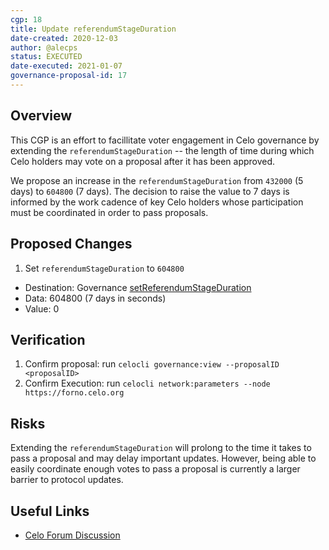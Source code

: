 ```yaml
---
cgp: 18
title: Update referendumStageDuration
date-created: 2020-12-03
author: @alecps
status: EXECUTED
date-executed: 2021-01-07
governance-proposal-id: 17
---
```


## Overview

This CGP is an effort to facillitate voter engagement in Celo governance by extending the `referendumStageDuration` -- the length of time during which Celo holders may vote on a proposal after it has been approved.

We propose an increase in the `referendumStageDuration` from `432000` (5 days) to `604800` (7 days). The decision to raise the value to 7 days is informed by the work cadence of key Celo holders whose participation must be coordinated in order to pass proposals.

## Proposed Changes

1. Set `referendumStageDuration` to `604800`

- Destination: Governance [setReferendumStageDuration](https://github.com/celo-org/celo-monorepo/blob/master/packages/protocol/contracts/governance/Governance.sol#L319)
- Data: 604800 (7 days in seconds)
- Value: 0

## Verification

1. Confirm proposal: run `celocli governance:view --proposalID <proposalID>`
2. Confirm Execution: run `celocli network:parameters --node https://forno.celo.org`

## Risks

Extending the `referendumStageDuration` will prolong to the time it takes to pass a proposal and may delay important updates. However, being able to easily coordinate enough votes to pass a proposal is currently a larger barrier to protocol updates.

## Useful Links

- [Celo Forum Discussion](https://forum.celo.org/t/discussion-around-updating-governance-parameters/683)
